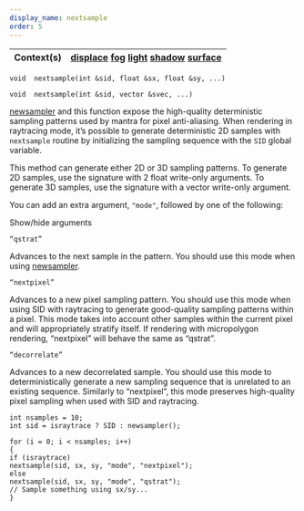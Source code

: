 ```yaml
---
display_name: nextsample
order: 5
---
```

| Context(s) | [displace](../contexts/displace.html)  [fog](../contexts/fog.html)  [light](../contexts/light.html)  [shadow](../contexts/shadow.html)  [surface](../contexts/surface.html) |
| --- | --- |

`void  nextsample(int &sid, float &sx, float &sy, ...)`

`void  nextsample(int &sid, vector &svec, ...)`

[newsampler](newsampler.html "Initializes a sampling sequence for the nextsample function.") and this function expose the high-quality deterministic sampling patterns used by mantra for pixel anti-aliasing. When rendering in raytracing mode, it’s possible to generate deterministic 2D samples with `nextsample` routine by initializing the sampling sequence with the `SID` global variable.

This method can generate either 2D or 3D sampling patterns. To generate 2D samples, use the signature with 2 float write-only arguments. To generate 3D samples, use the signature with a vector write-only argument.

You can add an extra argument, `"mode"`, followed by one of the following:

Show/hide arguments

`“qstrat”`

Advances to the next sample in the pattern. You should use this mode when using [newsampler](newsampler.html "Initializes a sampling sequence for the nextsample function.").

`“nextpixel”`

Advances to a new pixel sampling pattern. You should use this mode when using SID with raytracing to generate good-quality sampling patterns within a pixel. This mode takes into account other samples within the current pixel and will appropriately stratify itself. If rendering with micropolygon rendering, “nextpixel” will behave the same as “qstrat”.

`“decorrelate”`

Advances to a new decorrelated sample. You should use this mode to deterministically generate a new sampling sequence that is unrelated to an existing sequence. Similarly to “nextpixel”, this mode preserves high-quality pixel sampling when used with SID and raytracing.

```vex
int nsamples = 10;
int sid = israytrace ? SID : newsampler();

for (i = 0; i < nsamples; i++)
{
if (israytrace)
nextsample(sid, sx, sy, "mode", "nextpixel");
else
nextsample(sid, sx, sy, "mode", "qstrat");
// Sample something using sx/sy...
}

```
